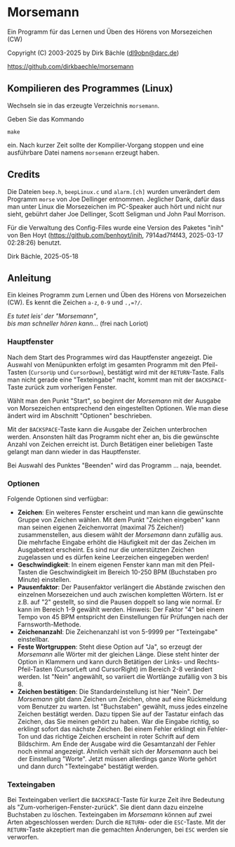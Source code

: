 # Morsemann
Ein Programm für das Lernen und Üben des Hörens von Morsezeichen (CW)

Copyright (C) 2003-2025 by Dirk Bächle (dl9obn@darc.de)

https://github.com/dirkbaechle/morsemann

## Kompilieren des Programmes (Linux)

Wechseln sie in das erzeugte Verzeichnis `morsemann`.

Geben Sie das Kommando

```
make
```

ein. Nach kurzer Zeit sollte der Kompilier-Vorgang stoppen und eine
ausführbare Datei namens `morsemann` erzeugt haben.
## Credits

Die Dateien `beep.h`, `beepLinux.c` und `alarm.[ch]` wurden 
unverändert dem Programm `morse` von Joe Dellinger entnommen. 
Jeglicher Dank, dafür dass man unter Linux die Morsezeichen 
im PC-Speaker auch hört und nicht nur sieht, gebührt daher
Joe Dellinger, Scott Seligman und John Paul Morrison.

Für die Verwaltung des Config-Files wurde eine Version des
Paketes "inih" von Ben Hoyt (https://github.com/benhoyt/inih,
7914ad7f4f43, 2025-03-17 02:28:26) benutzt.

Dirk Bächle, 2025-05-18


## Anleitung

Ein kleines Programm zum Lernen und Üben des Hörens
von Morsezeichen (CW). Es kennt die Zeichen `a-z`, `0-9` und `.,=?/`.

*Es tutet leis' der "Morsemann"*,<br>
*bis man schneller hören kann*... (frei nach Loriot)


### Hauptfenster

Nach dem Start des Programmes wird das Hauptfenster angezeigt.
Die Auswahl von Menüpunkten erfolgt im gesamten
Programm mit den Pfeil-Tasten
(`CursorUp` und `CursorDown`), bestätigt wird
mit der `RETURN`-Taste. Falls man nicht gerade eine 
"Texteingabe"
macht, kommt man mit der `BACKSPACE`-Taste zurück zum
vorherigen Fenster.

Wählt man den Punkt "Start", so beginnt der *Morsemann*
mit der Ausgabe von Morsezeichen entsprechend den eingestellten Optionen.
Wie man diese ändert wird im Abschnitt "Optionen"
beschrieben.

Mit der `BACKSPACE`-Taste kann die Ausgabe der Zeichen
unterbrochen werden. Ansonsten hält das Programm nicht eher
an, bis die gewünschte Anzahl von Zeichen erreicht ist.
Durch Betätigen einer
beliebigen Taste gelangt man dann wieder in das Hauptfenster.

Bei Auswahl des Punktes "Beenden" wird das Programm ... naja,
beendet.

### Optionen

Folgende Optionen sind verfügbar:

- **Zeichen**: Ein weiteres Fenster erscheint und man kann
die gewünschte Gruppe von Zeichen wählen. Mit dem Punkt
"Zeichen eingeben" kann man seinen eigenen Zeichenvorrat (maximal
75 Zeichen!) zusammenstellen, aus diesem wählt der 
*Morsemann* dann zufällig aus.
Die mehrfache Eingabe erhöht die Häufigkeit mit der das Zeichen
im Ausgabetext erscheint. Es sind nur die unterstützten Zeichen
zugelassen und es dürfen keine Leerzeichen eingegeben werden!
- **Geschwindigkeit**: In einem eigenen Fenster kann man mit
den Pfeil-Tasten die Geschwindigkeit im Bereich 10-250 BPM (Buchstaben
pro Minute) einstellen.
- **Pausenfaktor**: Der Pausenfaktor verlängert die
Abstände zwischen den einzelnen Morsezeichen und auch zwischen
kompletten Wörtern. Ist er z.B. auf "2" gestellt, so sind
die Pausen doppelt so lang wie normal. Er kann im Bereich 1-9 gewählt
werden. Hinweis: Der Faktor "4" bei einem Tempo von 45 BPM entspricht
den Einstellungen für Prüfungen nach der Farnsworth-Methode. 
- **Zeichenanzahl**: Die Zeichenanzahl ist von 5-9999 per
"Texteingabe" einstellbar.
- **Feste Wortgruppen**: Steht diese Option auf "Ja", so erzeugt
der *Morsemann* alle Wörter mit der gleichen Länge.
Diese steht hinter der Option in Klammern und kann durch Betätigen
der Links- und Rechts-Pfeil-Tasten (CursorLeft und CursorRight) im Bereich
2-8 verändert werden. Ist "Nein" angewählt, so variiert
die Wortlänge zufällig von 3 bis 8.
- **Zeichen bestätigen**: Die Standardeinstellung ist
hier "Nein". Der *Morsemann* gibt dann Zeichen um Zeichen, ohne
auf eine Rückmeldung vom Benutzer zu warten. Ist "Buchstaben"
gewählt, muss jedes einzelne Zeichen bestätigt werden.
Dazu tippen Sie auf der Tastatur einfach das Zeichen, das Sie meinen
gehört zu haben. War die Eingabe richtig, so erklingt sofort das
nächste Zeichen. Bei einem Fehler erklingt ein Fehler-Ton
und das richtige Zeichen erscheint
in roter Schrift auf dem Bildschirm. Am Ende der Ausgabe wird die
Gesamtanzahl der Fehler noch einmal angezeigt. Ähnlich 
verhält sich der *Morsemann* auch bei der Einstellung
"Worte". Jetzt müssen allerdings ganze Worte gehört und
dann durch "Texteingabe"
bestätigt werden. 

### Texteingaben

Bei Texteingaben verliert die `BACKSPACE`-Taste für
kurze Zeit ihre Bedeutung als "Zum-vorherigen-Fenster-zurück".
Sie dient dann dazu einzelne Buchstaben zu löschen. Texteingaben
im *Morsemann* können auf zwei Arten abgeschlossen werden:
Durch die `RETURN`- oder die `ESC`-Taste. Mit der
`RETURN`-Taste akzeptiert man die gemachten Änderungen, bei
`ESC` werden sie verworfen.


